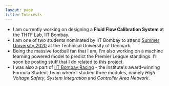 ```yaml
---
layout: page
title: Interests
---
```


- I am currently working on designing a **Fluid Flow Calibration System** at the THTF Lab, IIT Bombay.
- I am one of two students nominated by IIT Bombay to attend [Summer University 2020](https://www.dtu.dk/english/Education/Incoming-students/Summer-University) at the Technical University of Denmark.
- Being the massive football fan that I am, I'm also working on a machine learning powered model to predict the Premier League standings. I'll soon be posting stuff that I do related to this project.
- I was also a part of [IIT Bombay Racing](https://www.iitbracing.org/) - the institute's award-winning Formula Student Team where I studied three modules, namely *High Voltage Safety*, *System Integration* and *Controller Area Network*.
